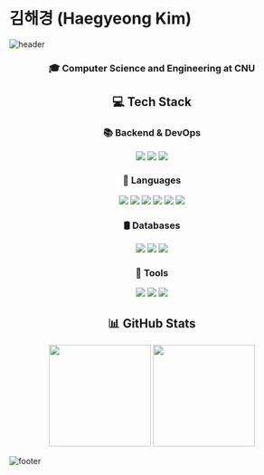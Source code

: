 # 김해경 (Haegyeong Kim)

![header](https://capsule-render.vercel.app/api?type=waving&color=C2E2E8&height=150&section=header&text=Haegyeong%20Kim&fontSize=36&fontColor=363636&animation=fadeIn)

<div align="center">
  
  ### 🎓 Computer Science and Engineering at CNU
  
  
  ## 💻 Tech Stack
  
  ### 📚 Backend & DevOps
<img src="https://img.shields.io/badge/spring Boot-6DB33F?style=for-the-badge&logo=Spring Boot&logoColor=white"> <img src="https://img.shields.io/badge/spring Security-6DB33F?style=for-the-badge&logo=Spring Security&logoColor=white"> <img src="https://img.shields.io/badge/Docker-2496ED?style=for-the-badge&logo=Docker&logoColor=white">
  
  ### 💬 Languages
  <img src="https://img.shields.io/badge/Java-007396?style=for-the-badge&logo=CoffeeScript&logoColor=white"> <img src="https://img.shields.io/badge/Python-3776AB?style=for-the-badge&logo=Python&logoColor=white"> <img src="https://img.shields.io/badge/C++-00599C?style=for-the-badge&logo=C%2B%2B&logoColor=white"> <img src="https://img.shields.io/badge/C%23-512BD4?style=for-the-badge&logo=csharp&logoColor=white"> <img src="https://img.shields.io/badge/Ocaml-EC6813?style=for-the-badge&logo=Ocaml&logoColor=white"> <img src="https://img.shields.io/badge/JavaScript-F7DF1E?style=for-the-badge&logo=JavaScript&logoColor=black">
  
  ### 🛢️ Databases
  <img src="https://img.shields.io/badge/Oracle-F80000?style=for-the-badge&logo=Oracle&logoColor=white"> <img src="https://img.shields.io/badge/MySQL-4479A1?style=for-the-badge&logo=MySQL&logoColor=white"> <img src="https://img.shields.io/badge/MariaDB-003545?style=for-the-badge&logo=MariaDB&logoColor=white">
  
  ### 🧰 Tools
  <img src="https://img.shields.io/badge/Jupyter-F37626?style=for-the-badge&logo=Jupyter&logoColor=white"> <img src="https://img.shields.io/badge/Git-F05032?style=for-the-badge&logo=Git&logoColor=white"> <img src="https://img.shields.io/badge/IntelliJ-000000?style=for-the-badge&logo=intellijidea&logoColor=white">
  <br>

  ## 📊 GitHub Stats
  <img src="http://github-profile-summary-cards.vercel.app/api/cards/repos-per-language?username=HaegyeongKim01&theme=nord_bright" height="180"> <img src="http://github-profile-summary-cards.vercel.app/api/cards/stats?username=HaegyeongKim01&theme=nord_bright" height="180">
  <br>
  
</div>

![footer](https://capsule-render.vercel.app/api?type=waving&color=C2E2E8&height=120&animation=fadeIn&section=footer&text=&fontAlign=40)
